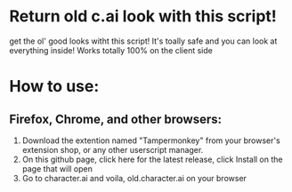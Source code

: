 # Return old c.ai look with this script!
get the ol' good looks witht this script!
It's toally safe and you can look at everything inside!
Works totally 100% on the client side

# How to use:
## Firefox, Chrome, and other browsers:
1. Download the extention named "Tampermonkey" from your browser's extension shop, or any other userscript manager.
2. On this github page, click here for the latest release, click Install on the page that will open
3. Go to character.ai and voila, old.character.ai on your browser
